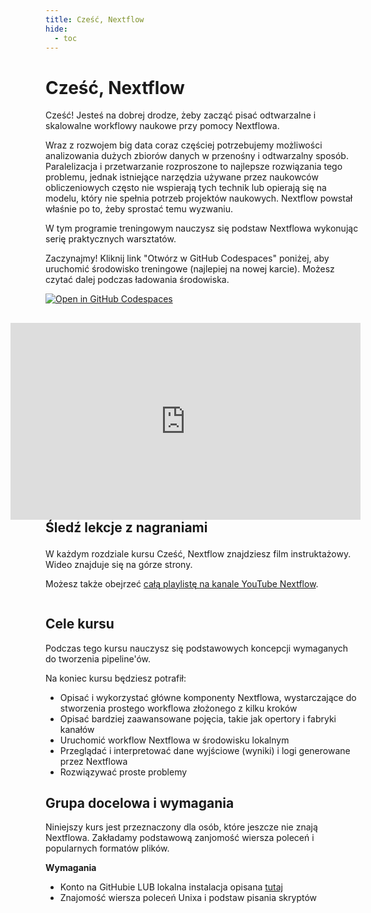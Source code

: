 ```yaml
---
title: Cześć, Nextflow
hide:
  - toc
---
```


# Cześć, Nextflow

Cześć! Jesteś na dobrej drodze, żeby zacząć pisać odtwarzalne i skalowalne workflowy naukowe przy pomocy Nextflowa.

Wraz z rozwojem big data coraz częściej potrzebujemy możliwości analizowania dużych zbiorów danych w przenośny i odtwarzalny sposób. Paralelizacja i przetwarzanie rozproszone to najlepsze rozwiązania tego problemu, jednak istniejące narzędzia używane przez naukowców obliczeniowych często nie wspierają tych technik lub opierają się na modelu, który nie spełnia potrzeb projektów naukowych. Nextflow powstał właśnie po to, żeby sprostać temu wyzwaniu.

W tym programie treningowym nauczysz się podstaw Nextflowa wykonując serię praktycznych warsztatów.

Zaczynajmy! Kliknij link "Otwórz w GitHub Codespaces" poniżej, aby uruchomić środowisko treningowe (najlepiej na nowej karcie). Możesz czytać dalej podczas ładowania środowiska.

[![Open in GitHub Codespaces](https://github.com/codespaces/badge.svg)](https://codespaces.new/nextflow-io/training?quickstart=1&ref=master)

<h2>
  <div style="float:right;">
    <iframe width="560" height="315" src="https://www.youtube.com/embed/videoseries?si=9bz6-59u_0XFmHB0&amp;list=PLPZ8WHdZGxmXiHf8B26oB_fTfoKQdhlik" title="YouTube video player" frameborder="0" allow="accelerometer; autoplay; clipboard-write; encrypted-media; gyroscope; picture-in-picture; web-share" referrerpolicy="strict-origin-when-cross-origin" allowfullscreen></iframe>
  </div>

Śledź lekcje z nagraniami

</h2>

W każdym rozdziale kursu Cześć, Nextflow znajdziesz film instruktażowy. Wideo znajduje się na górze strony.

Możesz także obejrzeć [całą playlistę na kanale YouTube Nextflow](https://www.youtube.com/playlist?list=PLPZ8WHdZGxmXiHf8B26oB_fTfoKQdhlik).

<!-- Clearfix for float -->
<div style="content: ''; clear: both; display: table;"></div>

## Cele kursu

Podczas tego kursu nauczysz się podstawowych koncepcji wymaganych do tworzenia pipeline'ów.

Na koniec kursu będziesz potrafił:

- Opisać i wykorzystać główne komponenty Nextflowa, wystarczające do stworzenia prostego workflowa złożonego z kilku kroków
- Opisać bardziej zaawansowane pojęcia, takie jak opertory i fabryki kanałów
- Uruchomić workflow Nextflowa w środowisku lokalnym
- Przeglądać i interpretować dane wyjściowe (wyniki) i logi generowane przez Nextflowa
- Rozwiązywać proste problemy

## Grupa docelowa i wymagania

Niniejszy kurs jest przeznaczony dla osób, które jeszcze nie znają Nextflowa. Zakładamy podstawową zanjomość wiersza poleceń i popularnych formatów plików.

**Wymagania**

- Konto na GitHubie LUB lokalna instalacja opisana [tutaj](../envsetup/02_local)
- Znajomość wiersza poleceń Unixa i podstaw pisania skryptów
